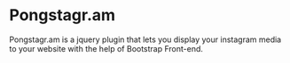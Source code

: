 Pongstagr.am
============

Pongstagr.am is a jquery plugin that lets you display your instagram media to your website with the help of Bootstrap Front-end.
